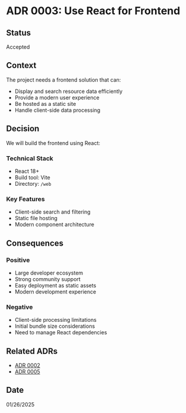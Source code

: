 # ADR 0003: Use React for Frontend

## Status
Accepted

## Context
The project needs a frontend solution that can:
- Display and search resource data efficiently
- Provide a modern user experience
- Be hosted as a static site
- Handle client-side data processing

## Decision
We will build the frontend using React:

### Technical Stack
- React 18+
- Build tool: Vite
- Directory: `/web`

### Key Features
- Client-side search and filtering
- Static file hosting
- Modern component architecture

## Consequences
### Positive
- Large developer ecosystem
- Strong community support
- Easy deployment as static assets
- Modern development experience

### Negative
- Client-side processing limitations
- Initial bundle size considerations
- Need to manage React dependencies

## Related ADRs
- [ADR 0002](./0002-store-data-as-static-json.md)
- [ADR 0005](./0005-github-actions-for-ci-cd.md)

## Date
01/26/2025
